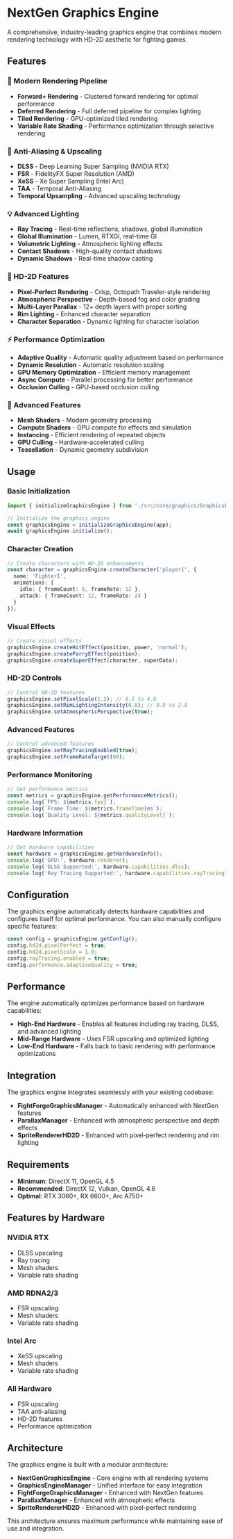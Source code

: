 # NextGen Graphics Engine

A comprehensive, industry-leading graphics engine that combines modern rendering technology with HD-2D aesthetic for fighting games.

## Features

### 🚀 Modern Rendering Pipeline
- **Forward+ Rendering** - Clustered forward rendering for optimal performance
- **Deferred Rendering** - Full deferred pipeline for complex lighting
- **Tiled Rendering** - GPU-optimized tiled rendering
- **Variable Rate Shading** - Performance optimization through selective rendering

### 🎯 Anti-Aliasing & Upscaling
- **DLSS** - Deep Learning Super Sampling (NVIDIA RTX)
- **FSR** - FidelityFX Super Resolution (AMD)
- **XeSS** - Xe Super Sampling (Intel Arc)
- **TAA** - Temporal Anti-Aliasing
- **Temporal Upsampling** - Advanced upscaling technology

### 💡 Advanced Lighting
- **Ray Tracing** - Real-time reflections, shadows, global illumination
- **Global Illumination** - Lumen, RTXGI, real-time GI
- **Volumetric Lighting** - Atmospheric lighting effects
- **Contact Shadows** - High-quality contact shadows
- **Dynamic Shadows** - Real-time shadow casting

### 🎨 HD-2D Features
- **Pixel-Perfect Rendering** - Crisp, Octopath Traveler-style rendering
- **Atmospheric Perspective** - Depth-based fog and color grading
- **Multi-Layer Parallax** - 12+ depth layers with proper sorting
- **Rim Lighting** - Enhanced character separation
- **Character Separation** - Dynamic lighting for character isolation

### ⚡ Performance Optimization
- **Adaptive Quality** - Automatic quality adjustment based on performance
- **Dynamic Resolution** - Automatic resolution scaling
- **GPU Memory Optimization** - Efficient memory management
- **Async Compute** - Parallel processing for better performance
- **Occlusion Culling** - GPU-based occlusion culling

### 🔧 Advanced Features
- **Mesh Shaders** - Modern geometry processing
- **Compute Shaders** - GPU compute for effects and simulation
- **Instancing** - Efficient rendering of repeated objects
- **GPU Culling** - Hardware-accelerated culling
- **Tessellation** - Dynamic geometry subdivision

## Usage

### Basic Initialization

```typescript
import { initializeGraphicsEngine } from './src/core/graphics/GraphicsEngineManager';

// Initialize the graphics engine
const graphicsEngine = initializeGraphicsEngine(app);
await graphicsEngine.initialize();
```

### Character Creation

```typescript
// Create characters with HD-2D enhancements
const character = graphicsEngine.createCharacter('player1', {
  name: 'Fighter1',
  animations: {
    idle: { frameCount: 8, frameRate: 12 },
    attack: { frameCount: 12, frameRate: 24 }
  }
});
```

### Visual Effects

```typescript
// Create visual effects
graphicsEngine.createHitEffect(position, power, 'normal');
graphicsEngine.createParryEffect(position);
graphicsEngine.createSuperEffect(character, superData);
```

### HD-2D Controls

```typescript
// Control HD-2D features
graphicsEngine.setPixelScale(1.2); // 0.5 to 4.0
graphicsEngine.setRimLightingIntensity(0.8); // 0.0 to 2.0
graphicsEngine.setAtmosphericPerspective(true);
```

### Advanced Features

```typescript
// Control advanced features
graphicsEngine.setRayTracingEnabled(true);
graphicsEngine.setFrameRateTarget(60);
```

### Performance Monitoring

```typescript
// Get performance metrics
const metrics = graphicsEngine.getPerformanceMetrics();
console.log(`FPS: ${metrics.fps}`);
console.log(`Frame Time: ${metrics.frameTime}ms`);
console.log(`Quality Level: ${metrics.qualityLevel}`);
```

### Hardware Information

```typescript
// Get hardware capabilities
const hardware = graphicsEngine.getHardwareInfo();
console.log('GPU:', hardware.renderer);
console.log('DLSS Supported:', hardware.capabilities.dlss);
console.log('Ray Tracing Supported:', hardware.capabilities.rayTracing);
```

## Configuration

The graphics engine automatically detects hardware capabilities and configures itself for optimal performance. You can also manually configure specific features:

```typescript
const config = graphicsEngine.getConfig();
config.hd2d.pixelPerfect = true;
config.hd2d.pixelScale = 1.0;
config.rayTracing.enabled = true;
config.performance.adaptiveQuality = true;
```

## Performance

The engine automatically optimizes performance based on hardware capabilities:

- **High-End Hardware** - Enables all features including ray tracing, DLSS, and advanced lighting
- **Mid-Range Hardware** - Uses FSR upscaling and optimized lighting
- **Low-End Hardware** - Falls back to basic rendering with performance optimizations

## Integration

The graphics engine integrates seamlessly with your existing codebase:

- **FightForgeGraphicsManager** - Automatically enhanced with NextGen features
- **ParallaxManager** - Enhanced with atmospheric perspective and depth effects
- **SpriteRendererHD2D** - Enhanced with pixel-perfect rendering and rim lighting

## Requirements

- **Minimum**: DirectX 11, OpenGL 4.5
- **Recommended**: DirectX 12, Vulkan, OpenGL 4.6
- **Optimal**: RTX 3060+, RX 6600+, Arc A750+

## Features by Hardware

### NVIDIA RTX
- DLSS upscaling
- Ray tracing
- Mesh shaders
- Variable rate shading

### AMD RDNA2/3
- FSR upscaling
- Mesh shaders
- Variable rate shading

### Intel Arc
- XeSS upscaling
- Mesh shaders
- Variable rate shading

### All Hardware
- FSR upscaling
- TAA anti-aliasing
- HD-2D features
- Performance optimization

## Architecture

The graphics engine is built with a modular architecture:

- **NextGenGraphicsEngine** - Core engine with all rendering systems
- **GraphicsEngineManager** - Unified interface for easy integration
- **FightForgeGraphicsManager** - Enhanced with NextGen features
- **ParallaxManager** - Enhanced with atmospheric effects
- **SpriteRendererHD2D** - Enhanced with pixel-perfect rendering

This architecture ensures maximum performance while maintaining ease of use and integration.